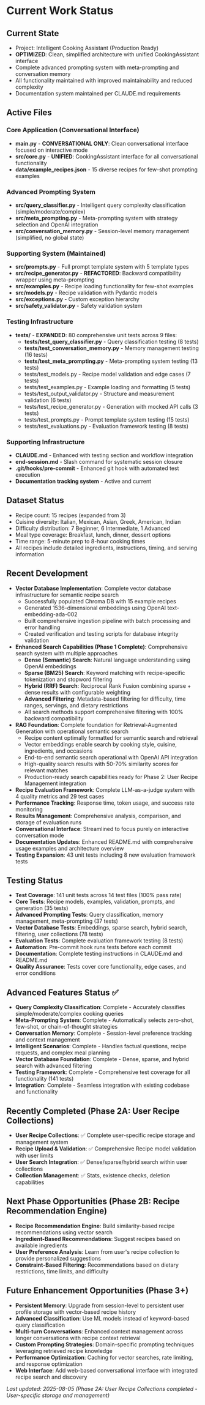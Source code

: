 # Current Work Status

## Current State
- Project: Intelligent Cooking Assistant (Production Ready)
- **OPTIMIZED**: Clean, simplified architecture with unified CookingAssistant interface
- Complete advanced prompting system with meta-prompting and conversation memory
- All functionality maintained with improved maintainability and reduced complexity
- Documentation system maintained per CLAUDE.md requirements

## Active Files
### Core Application (Conversational Interface)
- **main.py** - **CONVERSATIONAL ONLY**: Clean conversational interface focused on interactive mode
- **src/core.py** - **UNIFIED**: CookingAssistant interface for all conversational functionality
- **data/example_recipes.json** - 15 diverse recipes for few-shot prompting examples

### Advanced Prompting System 
- **src/query_classifier.py** - Intelligent query complexity classification (simple/moderate/complex)
- **src/meta_prompting.py** - Meta-prompting system with strategy selection and OpenAI integration
- **src/conversation_memory.py** - Session-level memory management (simplified, no global state)

### Supporting System (Maintained)
- **src/prompts.py** - Full prompt template system with 5 template types
- **src/recipe_generator.py** - **REFACTORED**: Backward compatibility wrapper using meta-prompting
- **src/examples.py** - Recipe loading functionality for few-shot examples
- **src/models.py** - Recipe validation with Pydantic models
- **src/exceptions.py** - Custom exception hierarchy
- **src/safety_validator.py** - Safety validation system

### Testing Infrastructure
- **tests/** - **EXPANDED**: 80 comprehensive unit tests across 9 files:
  - **tests/test_query_classifier.py** - Query classification testing (8 tests)
  - **tests/test_conversation_memory.py** - Memory management testing (16 tests)  
  - **tests/test_meta_prompting.py** - Meta-prompting system testing (13 tests)
  - tests/test_models.py - Recipe model validation and edge cases (7 tests)
  - tests/test_examples.py - Example loading and formatting (5 tests)
  - tests/test_output_validator.py - Structure and measurement validation (6 tests)
  - tests/test_recipe_generator.py - Generation with mocked API calls (3 tests)
  - tests/test_prompts.py - Prompt template system testing (15 tests)
  - tests/test_evaluations.py - Evaluation framework testing (8 tests)

### Supporting Infrastructure  
- **CLAUDE.md** - Enhanced with testing section and workflow integration
- **end-session.md** - Slash command for systematic session closure
- **.git/hooks/pre-commit** - Enhanced git hook with automated test execution
- **Documentation tracking system** - Active and current

## Dataset Status
- Recipe count: 15 recipes (expanded from 3)
- Cuisine diversity: Italian, Mexican, Asian, Greek, American, Indian
- Difficulty distribution: 7 Beginner, 6 Intermediate, 1 Advanced
- Meal type coverage: Breakfast, lunch, dinner, dessert options
- Time range: 5-minute prep to 8-hour cooking times
- All recipes include detailed ingredients, instructions, timing, and serving information

## Recent Development
- **Vector Database Implementation**: Complete vector database infrastructure for semantic recipe search
  - Successfully populated Chroma DB with 15 example recipes
  - Generated 1536-dimensional embeddings using OpenAI text-embedding-ada-002
  - Built comprehensive ingestion pipeline with batch processing and error handling
  - Created verification and testing scripts for database integrity validation
- **Enhanced Search Capabilities (Phase 1 Complete)**: Comprehensive search system with multiple approaches
  - **Dense (Semantic) Search**: Natural language understanding using OpenAI embeddings
  - **Sparse (BM25) Search**: Keyword matching with recipe-specific tokenization and stopword filtering
  - **Hybrid (RRF) Search**: Reciprocal Rank Fusion combining sparse + dense results with configurable weighting
  - **Advanced Filtering**: Metadata-based filtering for difficulty, time ranges, servings, and dietary restrictions
  - All search methods support comprehensive filtering with 100% backward compatibility
- **RAG Foundation**: Complete foundation for Retrieval-Augmented Generation with operational semantic search
  - Recipe content optimally formatted for semantic search and retrieval
  - Vector embeddings enable search by cooking style, cuisine, ingredients, and occasions
  - End-to-end semantic search operational with OpenAI API integration
  - High-quality search results with 50-70% similarity scores for relevant matches
  - Production-ready search capabilities ready for Phase 2: User Recipe Management integration
- **Recipe Evaluation Framework**: Complete LLM-as-a-judge system with 4 quality metrics and 29 test cases
- **Performance Tracking**: Response time, token usage, and success rate monitoring
- **Results Management**: Comprehensive analysis, comparison, and storage of evaluation runs
- **Conversational Interface**: Streamlined to focus purely on interactive conversation mode
- **Documentation Updates**: Enhanced README.md with comprehensive usage examples and architecture overview
- **Testing Expansion**: 43 unit tests including 8 new evaluation framework tests

## Testing Status
- **Test Coverage**: 141 unit tests across 14 test files (100% pass rate)
- **Core Tests**: Recipe models, examples, validation, prompts, and generation (35 tests)
- **Advanced Prompting Tests**: Query classification, memory management, meta-prompting (37 tests)
- **Vector Database Tests**: Embeddings, sparse search, hybrid search, filtering, user collections (78 tests)
- **Evaluation Tests**: Complete evaluation framework testing (8 tests)
- **Automation**: Pre-commit hook runs tests before each commit
- **Documentation**: Complete testing instructions in CLAUDE.md and README.md
- **Quality Assurance**: Tests cover core functionality, edge cases, and error conditions

## Advanced Features Status ✅
- **Query Complexity Classification**: Complete - Accurately classifies simple/moderate/complex cooking queries
- **Meta-Prompting System**: Complete - Automatically selects zero-shot, few-shot, or chain-of-thought strategies
- **Conversation Memory**: Complete - Session-level preference tracking and context management
- **Intelligent Scenarios**: Complete - Handles factual questions, recipe requests, and complex meal planning
- **Vector Database Foundation**: Complete - Dense, sparse, and hybrid search with advanced filtering
- **Testing Framework**: Complete - Comprehensive test coverage for all functionality (141 tests)
- **Integration**: Complete - Seamless integration with existing codebase and functionality

## Recently Completed (Phase 2A: User Recipe Collections)
- **User Recipe Collections**: ✅ Complete user-specific recipe storage and management system
- **Recipe Upload & Validation**: ✅ Comprehensive Recipe model validation with user limits
- **User Search Integration**: ✅ Dense/sparse/hybrid search within user collections  
- **Collection Management**: ✅ Stats, existence checks, deletion capabilities

## Next Phase Opportunities (Phase 2B: Recipe Recommendation Engine)
- **Recipe Recommendation Engine**: Build similarity-based recipe recommendations using vector search
- **Ingredient-Based Recommendations**: Suggest recipes based on available ingredients
- **User Preference Analysis**: Learn from user's recipe collection to provide personalized suggestions
- **Constraint-Based Filtering**: Recommendations based on dietary restrictions, time limits, and difficulty

## Future Enhancement Opportunities (Phase 3+)
- **Persistent Memory**: Upgrade from session-level to persistent user profile storage with vector-based recipe history
- **Advanced Classification**: Use ML models instead of keyword-based query classification  
- **Multi-turn Conversations**: Enhanced context management across longer conversations with recipe context retrieval
- **Custom Prompting Strategies**: Domain-specific prompting techniques leveraging retrieved recipe knowledge
- **Performance Optimization**: Caching for vector searches, rate limiting, and response optimization
- **Web Interface**: Add web-based conversational interface with integrated recipe search and discovery

*Last updated: 2025-08-05 (Phase 2A: User Recipe Collections completed - User-specific storage and management)*